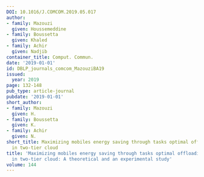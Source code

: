 ```yaml
---
DOI: 10.1016/J.COMCOM.2019.05.017
author:
- family: Mazouzi
  given: Houssemeddine
- family: Boussetta
  given: Khaled
- family: Achir
  given: Nadjib
container_title: Comput. Commun.
date: '2019-01-01'
id: DBLP_journals_comcom_MazouziBA19
issued:
  year: 2019
page: 132-148
pub_type: article-journal
pubdate: '2019-01-01'
short_author:
- family: Mazouzi
  given: H.
- family: Boussetta
  given: K.
- family: Achir
  given: N.
short_title: Maximizing mobiles energy saving through tasks optimal offloading placement
  in two-tier cloud
title: 'Maximizing mobiles energy saving through tasks optimal offloading placement
  in two-tier cloud: A theoretical and an experimental study'
volume: 144
---
```

